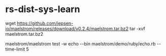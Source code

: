 # rs-dist-sys-learn

wget https://github.com/jepsen-io/maelstrom/releases/download/v0.2.4/maelstrom.tar.bz2
tar -xvf maelstrom.tar.bz2

maelstrom/maelstrom test -w echo --bin maelstrom/demo/ruby/echo.rb --time-limit 5